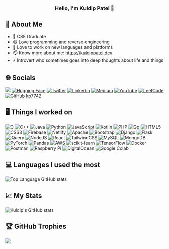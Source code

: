 ### <center>Hello, I'm Kuldip Patel 👋</center>

## 💫 About Me
* 🔭  CSE Graduate
* 😄  Love programming and reverse engineering
* 🌱  Love to work on new languages and platforms
* 📫  Know more about me: https://kuldippatel.dev
* ⚡  Introvert who sometimes goes into deep thoughts about life and things

## 🌐 Socials
![](https://komarev.com/ghpvc/?username=kp7742&color=brightgreen&style=flat) [![Hugging Face](https://img.shields.io/badge/Hugging%20Face-FFD21E?logo=huggingface&logoColor=000)](https://huggingface.co/kp7742)  [![Twitter](https://img.shields.io/badge/X-%23000000.svg?logo=X&logoColor=white)](https://twitter.com/kexecv)  [![LinkedIn](https://custom-icon-badges.demolab.com/badge/LinkedIn-0A66C2?logo=linkedin-white&logoColor=fff)](https://linkedin.com/in/kp7742)  [![Medium](https://img.shields.io/badge/Medium-%23000000.svg?logo=medium&logoColor=white)](https://medium.com/@iamkuldip)  [![YouTube](https://img.shields.io/badge/YouTube-%23FF0000.svg?logo=YouTube&logoColor=white)](https://youtube.com/c/UCcrafxoeEDJfobJKdhvqXLw)  [![LeetCode](https://img.shields.io/badge/LeetCode-000000?logo=LeetCode&logoColor=#d16c06)](https://leetcode.com/u/kexecv)  [![GitHub kp7742](https://img.shields.io/github/followers/kp7742?label=follow&style=social)](https://github.com/kp7742)

## 🖥️ Things I worked on
![C](https://img.shields.io/badge/c-%2300599C.svg?style=for-the-badge&logo=c&logoColor=white) ![C++](https://img.shields.io/badge/c++-%2300599C.svg?style=for-the-badge&logo=c%2B%2B&logoColor=white) ![Java](https://img.shields.io/badge/java-%23ED8B00.svg?style=for-the-badge&logo=java&logoColor=white) ![Python](https://img.shields.io/badge/python-3670A0?style=for-the-badge&logo=python&logoColor=ffdd54) ![JavaScript](https://img.shields.io/badge/javascript-%23323330.svg?style=for-the-badge&logo=javascript&logoColor=%23F7DF1E) ![Kotlin](https://img.shields.io/badge/kotlin-%230095D5.svg?style=for-the-badge&logo=kotlin&logoColor=white) ![PHP](https://img.shields.io/badge/php-%23777BB4.svg?style=for-the-badge&logo=php&logoColor=white) ![Go](https://img.shields.io/badge/go-%2300ADD8.svg?style=for-the-badge&logo=go&logoColor=white) ![HTML5](https://img.shields.io/badge/html5-%23E34F26.svg?style=for-the-badge&logo=html5&logoColor=white) ![CSS3](https://img.shields.io/badge/css3-%231572B6.svg?style=for-the-badge&logo=css3&logoColor=white) ![Firebase](https://img.shields.io/badge/firebase-%23039BE5.svg?style=for-the-badge&logo=firebase) ![Netlify](https://img.shields.io/badge/netlify-%23000000.svg?style=for-the-badge&logo=netlify&logoColor=#00C7B7) ![Apache](https://img.shields.io/badge/apache-%23D42029.svg?style=for-the-badge&logo=apache&logoColor=white) ![Bootstrap](https://img.shields.io/badge/bootstrap-%23563D7C.svg?style=for-the-badge&logo=bootstrap&logoColor=white) ![Django](https://img.shields.io/badge/django-%23092E20.svg?style=for-the-badge&logo=django&logoColor=white) ![Flask](https://img.shields.io/badge/flask-%23000.svg?style=for-the-badge&logo=flask&logoColor=white) ![jQuery](https://img.shields.io/badge/jquery-%230769AD.svg?style=for-the-badge&logo=jquery&logoColor=white) ![NodeJS](https://img.shields.io/badge/node.js-6DA55F?style=for-the-badge&logo=node.js&logoColor=white) ![React](https://img.shields.io/badge/react-%2320232a.svg?style=for-the-badge&logo=react&logoColor=%2361DAFB) ![TailwindCSS](https://img.shields.io/badge/tailwindcss-%2338B2AC.svg?style=for-the-badge&logo=tailwind-css&logoColor=white) ![MySQL](https://img.shields.io/badge/mysql-%2300f.svg?style=for-the-badge&logo=mysql&logoColor=white) ![MongoDB](https://img.shields.io/badge/MongoDB-%234ea94b.svg?style=for-the-badge&logo=mongodb&logoColor=white) ![PyTorch](https://img.shields.io/badge/PyTorch-ee4c2c?style=for-the-badge&logo=pytorch&logoColor=white) ![Pandas](https://img.shields.io/badge/pandas-%23150458.svg?style=for-the-badge&logo=pandas&logoColor=white) ![AWS](https://img.shields.io/badge/AWS-%23FF9900.svg?style=for-the-badge&logo=amazon-web-services&logoColor=white) ![scikit-learn](https://img.shields.io/badge/scikit--learn-%23F7931E.svg?style=for-the-badge&logo=scikit-learn&logoColor=white) ![TensorFlow](https://img.shields.io/badge/TensorFlow-%23FF6F00.svg?style=for-the-badge&logo=TensorFlow&logoColor=white) ![Docker](https://img.shields.io/badge/docker-%230db7ed.svg?style=for-the-badge&logo=docker&logoColor=white) ![Postman](https://img.shields.io/badge/Postman-FF6C37?style=for-the-badge&logo=postman&logoColor=white) ![Raspberry Pi](https://img.shields.io/badge/-RaspberryPi-C51A4A?style=for-the-badge&logo=Raspberry-Pi) ![DigitalOcean](https://img.shields.io/badge/DigitalOcean-%230167ff.svg?style=for-the-badge&logo=digitalOcean&logoColor=white) ![Google Colab](https://img.shields.io/badge/Google%20Colab-F9AB00?style=for-the-badge&logo=googlecolab&logoColor=fff)

## 💻 Languages I used the most
![Top Language GitHub stats](https://github-readme-stats.vercel.app/api/top-langs/?username=kp7742&layout=compact&theme=slateorange&langs_count=6)

## 📈 My Stats
![Kuldip's GitHub stats](https://github-readme-stats.vercel.app/api?username=kp7742&count_private=true&show_icons=true&theme=slateorange)

## 🏆 GitHub Trophies
![](https://github-profile-trophy.vercel.app/?username=kp7742&theme=gruvbox&no-frame=false&no-bg=false&margin-w=4)
